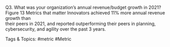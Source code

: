 Q3. What was your organization’s annual revenue/budget growth in 2021?Figure 13 
Metrics that matter
Innovators achieved 11% more annual revenue growth than  
their peers in 2021, and reported outperforming their peers in 
planning, cybersecurity, and agility over the past 3 years.

   Tags & Topics:
   #metric
   #Metric